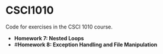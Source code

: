 # CSCI1010
Code for exercises in the CSCI 1010 course.
- **Homework 7: Nested Loops**
- #**Homework 8: Exception Handling and File Manipulation**

